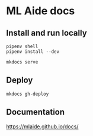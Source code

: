# ML Aide docs

## Install and run locally

```
pipenv shell
pipenv install --dev

mkdocs serve
```

## Deploy

`mkdocs gh-deploy`

## Documentation

https://mlaide.github.io/docs/
